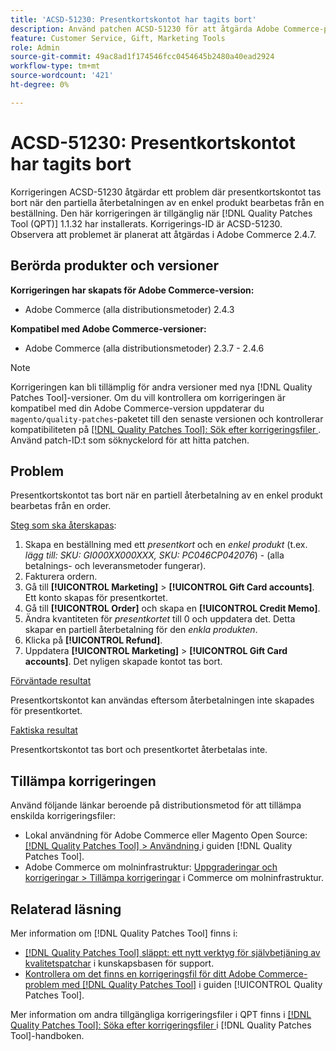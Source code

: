 ```yaml
---
title: 'ACSD-51230: Presentkortskontot har tagits bort'
description: Använd patchen ACSD-51230 för att åtgärda Adobe Commerce-problemet där presentkortskontot tas bort när den partiella återbetalningen av en enkel produkt bearbetas från en beställning.
feature: Customer Service, Gift, Marketing Tools
role: Admin
source-git-commit: 49ac8ad1f174546fcc0454645b2480a40ead2924
workflow-type: tm+mt
source-wordcount: '421'
ht-degree: 0%

---
```


# ACSD-51230: Presentkortskontot har tagits bort

Korrigeringen ACSD-51230 åtgärdar ett problem där presentkortskontot tas bort när den partiella återbetalningen av en enkel produkt bearbetas från en beställning. Den här korrigeringen är tillgänglig när [!DNL Quality Patches Tool (QPT)] 1.1.32 har installerats. Korrigerings-ID är ACSD-51230. Observera att problemet är planerat att åtgärdas i Adobe Commerce 2.4.7.

## Berörda produkter och versioner

**Korrigeringen har skapats för Adobe Commerce-version:**

* Adobe Commerce (alla distributionsmetoder) 2.4.3

**Kompatibel med Adobe Commerce-versioner:**

* Adobe Commerce (alla distributionsmetoder) 2.3.7 - 2.4.6

>[!NOTE]
>
>Korrigeringen kan bli tillämplig för andra versioner med nya [!DNL Quality Patches Tool]-versioner. Om du vill kontrollera om korrigeringen är kompatibel med din Adobe Commerce-version uppdaterar du `magento/quality-patches`-paketet till den senaste versionen och kontrollerar kompatibiliteten på [[!DNL Quality Patches Tool]: Sök efter korrigeringsfiler ](https://experienceleague.adobe.com/tools/commerce-quality-patches/index.html). Använd patch-ID:t som söknyckelord för att hitta patchen.

## Problem

Presentkortskontot tas bort när en partiell återbetalning av en enkel produkt bearbetas från en order.

<u>Steg som ska återskapas</u>:

1. Skapa en beställning med ett *presentkort* och en *enkel produkt* (t.ex. *lägg till: SKU: GI000XX000XXX, SKU: PC046CP042076*) - (alla betalnings- och leveransmetoder fungerar).
1. Fakturera ordern.
1. Gå till **[!UICONTROL Marketing]** > **[!UICONTROL Gift Card accounts]**. Ett konto skapas för presentkortet.
1. Gå till **[!UICONTROL Order]** och skapa en **[!UICONTROL Credit Memo]**.
1. Ändra kvantiteten för *presentkortet* till 0 och uppdatera det. Detta skapar en partiell återbetalning för den *enkla produkten*.
1. Klicka på **[!UICONTROL Refund]**.
1. Uppdatera **[!UICONTROL Marketing]** > **[!UICONTROL Gift Card accounts]**. Det nyligen skapade kontot tas bort.

<u>Förväntade resultat</u>

Presentkortskontot kan användas eftersom återbetalningen inte skapades för presentkortet.

<u>Faktiska resultat</u>

Presentkortskontot tas bort och presentkortet återbetalas inte.

## Tillämpa korrigeringen

Använd följande länkar beroende på distributionsmetod för att tillämpa enskilda korrigeringsfiler:

* Lokal användning för Adobe Commerce eller Magento Open Source: [[!DNL Quality Patches Tool] > Användning ](https://experienceleague.adobe.com/docs/commerce-operations/tools/quality-patches-tool/usage.html) i guiden [!DNL Quality Patches Tool].
* Adobe Commerce om molninfrastruktur: [Uppgraderingar och korrigeringar > Tillämpa korrigeringar](https://experienceleague.adobe.com/docs/commerce-cloud-service/user-guide/develop/upgrade/apply-patches.html) i Commerce om molninfrastruktur.

## Relaterad läsning

Mer information om [!DNL Quality Patches Tool] finns i:

* [[!DNL Quality Patches Tool] släppt: ett nytt verktyg för självbetjäning av kvalitetspatchar](https://experienceleague.adobe.com/en/docs/commerce-knowledge-base/kb/announcements/commerce-announcements/magento-quality-patches-released-new-tool-to-self-serve-quality-patches) i kunskapsbasen för support.
* [Kontrollera om det finns en korrigeringsfil för ditt Adobe Commerce-problem med  [!DNL Quality Patches Tool]](/help/tools/quality-patches-tool/patches-available-in-qpt/check-patch-for-magento-issue-with-magento-quality-patches.md) i guiden [!UICONTROL Quality Patches Tool].


Mer information om andra tillgängliga korrigeringsfiler i QPT finns i [[!DNL Quality Patches Tool]: Söka efter korrigeringsfiler ](https://experienceleague.adobe.com/tools/commerce-quality-patches/index.html) i [!DNL Quality Patches Tool]-handboken.

